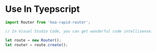 # Use In Tyepscript 

```typescript 
import Router from 'koa-rapid-router';

// In Visual Studio Code, you can get wonderful code intellisense.

let route = new Router();
let router = route.create();
```